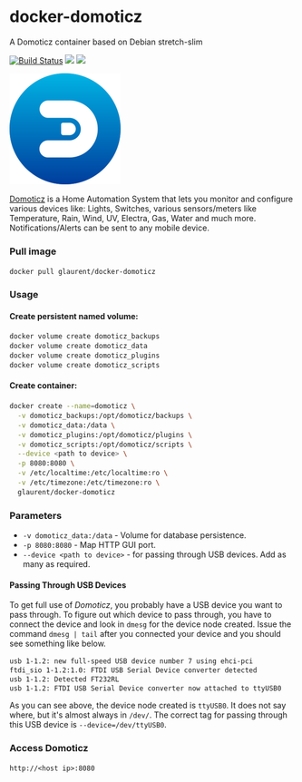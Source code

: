 # docker-domoticz
A Domoticz container based on Debian stretch-slim

[![Build Status](https://travis-ci.org/iamthemitch/docker-domoticz.svg?branch=master)](https://travis-ci.org/iamthemitch/docker-domoticz) [![](https://images.microbadger.com/badges/image/glaurent/docker-domoticz.svg)](https://microbadger.com/images/glaurent/docker-domoticz) [![](https://images.microbadger.com/badges/version/glaurent/docker-domoticz.svg)](https://microbadger.com/images/glaurent/docker-domoticz)

[![domoticz](https://github.com/domoticz/domoticz/raw/master/www/images/logo.png)](http://www.domoticz.com)

[Domoticz](http://www.domoticz.com) is a Home Automation System that lets you monitor and configure various devices like: Lights, Switches, various sensors/meters like Temperature, Rain, Wind, UV, Electra, Gas, Water and much more. Notifications/Alerts can be sent to any mobile device.

### Pull image
`docker pull glaurent/docker-domoticz`

### Usage
#### Create persistent named volume:
~~~bash
docker volume create domoticz_backups
docker volume create domoticz_data
docker volume create domoticz_plugins
docker volume create domoticz_scripts
~~~
#### Create container:
~~~bash
docker create --name=domoticz \
  -v domoticz_backups:/opt/domoticz/backups \
  -v domoticz_data:/data \
  -v domoticz_plugins:/opt/domoticz/plugins \
  -v domoticz_scripts:/opt/domoticz/scripts \
  --device <path to device> \
  -p 8080:8080 \
  -v /etc/localtime:/etc/localtime:ro \
  -v /etc/timezone:/etc/timezone:ro \
  glaurent/docker-domoticz
~~~

### Parameters
* `-v domoticz_data:/data` - Volume for database persistence.
* `-p 8080:8080` - Map HTTP GUI port.
* `--device <path to device>` - for passing through USB devices. Add as many as required.

#### Passing Through USB Devices
To get full use of *Domoticz*, you probably have a USB device you want to pass through.
To figure out which device to pass through, you have to connect the device and look in `dmesg` for the device node created.
Issue the command `dmesg | tail` after you connected your device and you should see something like below.

~~~log
usb 1-1.2: new full-speed USB device number 7 using ehci-pci
ftdi_sio 1-1.2:1.0: FTDI USB Serial Device converter detected
usb 1-1.2: Detected FT232RL
usb 1-1.2: FTDI USB Serial Device converter now attached to ttyUSB0
~~~
As you can see above, the device node created is `ttyUSB0`.
It does not say where, but it's almost always in `/dev/`.
The correct tag for passing through this USB device is `--device=/dev/ttyUSB0`.

### Access Domoticz
    http://<host ip>:8080
